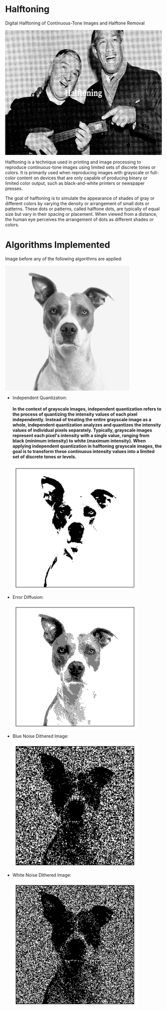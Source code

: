 # Halftoning
Digital Halftoning of Continuous-Tone Images and Halftone Removal



<img src="https://github.com/Rhidz/Halftoning/blob/main/Halftoning.png" align="center"
     width="600" height="400">
     


Halftoning is a technique used in printing and image processing to reproduce continuous-tone images using limited sets of discrete tones or colors. It is primarily used when reproducing images with grayscale or full-color content on devices that are only capable of producing binary or limited color output, such as black-and-white printers or newspaper presses.

The goal of halftoning is to simulate the appearance of shades of gray or different colors by varying the density or arrangement of small dots or patterns. These dots or patterns, called halftone dots, are typically of equal size but vary in their spacing or placement. When viewed from a distance, the human eye perceives the arrangement of dots as different shades or colors.

# Algorithms Implemented

Image before any of the following algorithms are applied:

<img src="https://github.com/Rhidz/Halftoning/blob/main/dog.jpg" align="center"
     width="400" height="400">

* Independent Quantization:
   
  #### In the context of grayscale images, independent quantization refers to the process of quantizing the intensity values of each pixel independently. Instead of treating the entire grayscale image as a whole, independent quantization analyzes and quantizes the intensity values of individual pixels separately. Typically, grayscale images represent each pixel's intensity with a single value, ranging from black (minimum intensity) to white (maximum intensity). When applying independent quantization in halftoning grayscale images, the goal is to transform these continuous intensity values into a limited set of discrete tones or levels.

  <img src="https://github.com/Rhidz/Halftoning/blob/main/dod_iq.png" align="center"
     width="400" height="400">

* Error Diffusion:

  <img src="https://github.com/Rhidz/Halftoning/blob/main/dog_ed.png" align="center"
     width="400" height="400">

* Blue Noise Dithered Image:

  <img src="https://github.com/Rhidz/Halftoning/blob/main/blue.png" align="center"
     width="400" height="400">

* White Noise Dithered Image:

  <img src="https://github.com/Rhidz/Halftoning/blob/main/white.png" align="center"
     width="400" height="400">
  

  
